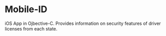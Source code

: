 # Mobile-ID

iOS App in Ojbective-C. Provides information on security features of driver licenses from each state.
